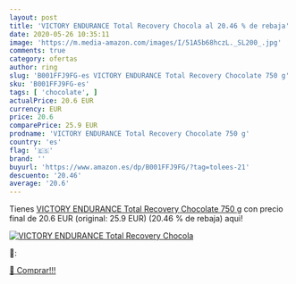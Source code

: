 ```yaml
---
layout: post
title: 'VICTORY ENDURANCE Total Recovery Chocola al 20.46 % de rebaja'
date: 2020-05-26 10:35:11
image: 'https://m.media-amazon.com/images/I/51A5b68hczL._SL200_.jpg'
comments: true
category: ofertas
author: ring
slug: 'B001FFJ9FG-es VICTORY ENDURANCE Total Recovery Chocolate 750 g'
sku: 'B001FFJ9FG-es'
tags: [ 'chocolate', ]
actualPrice: 20.6 EUR
currency: EUR
price: 20.6
comparePrice: 25.9 EUR
prodname: 'VICTORY ENDURANCE Total Recovery Chocolate 750 g'
country: 'es'
flag: '🇪🇸'
brand: ''
buyurl: 'https://www.amazon.es/dp/B001FFJ9FG/?tag=tolees-21'
descuento: '20.46'
average: '20.6'
---
```


Tienes [VICTORY ENDURANCE Total Recovery Chocolate 750 g](https://www.amazon.es/dp/B001FFJ9FG/?tag=tolees-21) con precio final de  20.6 EUR (original: 25.9 EUR) (20.46 %  de rebaja) aqui!

[![VICTORY ENDURANCE Total Recovery Chocola](https://m.media-amazon.com/images/I/51A5b68hczL._SL200_.jpg)](https://www.amazon.es/dp/B001FFJ9FG/?tag=tolees-21)

🔎:


[🛒 Comprar!!!](https://www.amazon.es/dp/B001FFJ9FG/?tag=tolees-21)
